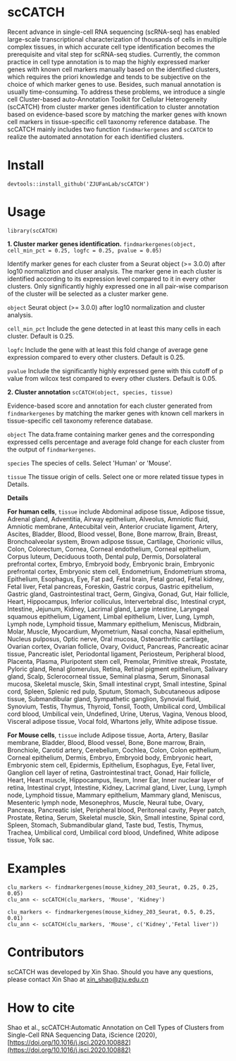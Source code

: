 # scCATCH
Recent advance in single-cell RNA sequencing (scRNA-seq) has enabled large-scale transcriptional characterization of thousands of cells in multiple complex tissues, in which accurate cell type identification becomes the prerequisite and vital step for scRNA-seq studies. Currently, the common practice in cell type annotation is to map the highly expressed marker genes with known cell markers manually based on the identified clusters, which requires the priori knowledge and tends to be subjective on the choice of which marker genes to use. Besides, such manual annotation is usually time-consuming. To address these problems, we introduce a single cell Cluster-based auto-Annotation Toolkit for Cellular Heterogeneity (scCATCH) from cluster marker genes identification to cluster annotation based on evidence-based score by matching the marker genes with known cell markers in tissue-specific cell taxonomy reference database. The scCATCH mainly includes two function `findmarkergenes` and `scCATCH` to realize the automated annotation for each identified clusters. 

# Install
`devtools::install_github('ZJUFanLab/scCATCH')`

# Usage

`library(scCATCH)`

__1. Cluster marker genes identification.__
`findmarkergenes(object, cell_min_pct = 0.25, logfc = 0.25, pvalue = 0.05)`

Identify marker genes for each cluster from a Seurat object (>= 3.0.0) after log10 normaliztion and cluser analysis. The marker gene in each cluster is identified according to its expression level compared to it in every other clusters. Only significantly highly expressed one in all pair-wise comparison of the cluster will be selected as a cluster marker gene.

`object` 
Seurat object (>= 3.0.0) after log10 normalization and cluster analysis.

`cell_min_pct`
Include the gene detected in at least this many cells in each cluster. Default is 0.25.

`logfc`
Include the gene with at least this fold change of average gene expression compared to every other clusters. Default is 0.25.

`pvalue`
Include the significantly highly expressed gene with this cutoff of p value from wilcox test compared to every other clusters. Default is 0.05.

__2. Cluster annotation__
`scCATCH(object, species, tissue)`

Evidence-based score and annotation for each cluster generated from `findmarkergenes` by matching the marker genes with known cell markers in tissue-specific cell taxonomy reference database.

`object` 
The data.frame containing marker genes and the corresponding expressed cells percentage and average fold change for each cluster from the output of `findmarkergenes`.

`species`
The species of cells. Select 'Human' or 'Mouse'.

`tissue`
The tissue origin of cells. Select one or more related tissue types in Details.

__Details__

__For human cells__, `tissue` include Abdominal adipose tissue, Adipose tissue, Adrenal gland, Adventitia, Airway epithelium, Alveolus, Amniotic fluid, Amniotic membrane, Antecubital vein, Anterior cruciate ligament, Artery, Ascites, Bladder, Blood, Blood vessel, Bone, Bone marrow, Brain, Breast, Bronchoalveolar system, Brown adipose tissue, Cartilage, Chorionic villus, Colon, Colorectum, Cornea, Corneal endothelium, Corneal epithelium, Corpus luteum, Deciduous tooth, Dental pulp, Dermis, Dorsolateral prefrontal cortex, Embryo, Embryoid body, Embryonic brain, Embryonic prefrontal cortex, Embryonic stem cell, Endometrium, Endometrium stroma, Epithelium, Esophagus, Eye, Fat pad, Fetal brain, Fetal gonad, Fetal kidney, Fetal liver, Fetal pancreas, Foreskin, Gastric corpus, Gastric epithelium, Gastric gland, Gastrointestinal tract, Germ, Gingiva, Gonad, Gut, Hair follicle, Heart, Hippocampus, Inferior colliculus, Intervertebral disc, Intestinal crypt, Intestine, Jejunum, Kidney, Lacrimal gland, Large intestine, Laryngeal squamous epithelium, Ligament, Limbal epithelium, Liver, Lung, Lymph, Lymph node, Lymphoid tissue, Mammary epithelium, Meniscus, Midbrain, Molar, Muscle, Myocardium, Myometrium, Nasal concha, Nasal epithelium, Nucleus pulposus, Optic nerve, Oral mucosa, Osteoarthritic cartilage, Ovarian cortex, Ovarian follicle, Ovary, Oviduct, Pancreas, Pancreatic acinar tissue, Pancreatic islet, Periodontal ligament, Periosteum, Peripheral blood, Placenta, Plasma, Pluripotent stem cell, Premolar, Primitive streak, Prostate, Pyloric gland, Renal glomerulus, Retina, Retinal pigment epithelium, Salivary gland, Scalp, Sclerocorneal tissue, Seminal plasma, Serum, Sinonasal mucosa, Skeletal muscle, Skin, Small intestinal crypt, Small intestine, Spinal cord, Spleen, Splenic red pulp, Sputum, Stomach, Subcutaneous adipose tissue, Submandibular gland, Sympathetic ganglion, Synovial fluid, Synovium, Testis, Thymus, Thyroid, Tonsil, Tooth, Umbilical cord, Umbilical cord blood, Umbilical vein, Undefined, Urine, Uterus, Vagina, Venous blood, Visceral adipose tissue, Vocal fold, Whartons jelly, White adipose tissue.

__For Mouse cells__, `tissue` include 
Adipose tissue, Aorta, Artery, Basilar membrane, Bladder, Blood, Blood vessel, Bone, Bone marrow, Brain, Bronchiole, Carotid artery, Cerebellum, Cochlea, Colon, Colon epithelium, Corneal epithelium, Dermis, Embryo, Embryoid body, Embryonic heart, Embryonic stem cell, Epidermis, Epithelium, Esophagus, Eye, Fetal liver, Ganglion cell layer of retina, Gastrointestinal tract, Gonad, Hair follicle, Heart, Heart muscle, Hippocampus, Ileum, Inner Ear, Inner nuclear layer of retina, Intestinal crypt, Intestine, Kidney, Lacrimal gland, Liver, Lung, Lymph node, Lymphoid tissue, Mammary epithelium, Mammary gland, Meniscus, Mesenteric lymph node, Mesonephros, Muscle, Neural tube, Ovary, Pancreas, Pancreatic islet, Peripheral blood, Peritoneal cavity, Peyer patch, Prostate, Retina, Serum, Skeletal muscle, Skin, Small intestine, Spinal cord, Spleen, Stomach, Submandibular gland, Taste bud, Testis, Thymus, Trachea, Umbilical cord, Umbilical cord blood, Undefined, White adipose tissue, Yolk sac.

# Examples
```(r)
clu_markers <- findmarkergenes(mouse_kidney_203_Seurat, 0.25, 0.25, 0.05)  
clu_ann <- scCATCH(clu_markers, 'Mouse', 'Kidney')

clu_markers <- findmarkergenes(mouse_kidney_203_Seurat, 0.5, 0.25, 0.01)
clu_ann <- scCATCH(clu_markers, 'Mouse', c('Kidney','Fetal liver'))
```
# Contributors
scCATCH was developed by Xin Shao. Should you have any questions, please contact Xin Shao at xin_shao@zju.edu.cn
# How to cite
Shao et al., scCATCH:Automatic Annotation on Cell Types of Clusters from Single-Cell RNA Sequencing Data, iScience (2020), [https://doi.org/10.1016/j.isci.2020.100882](https://doi.org/10.1016/j.isci.2020.100882)
